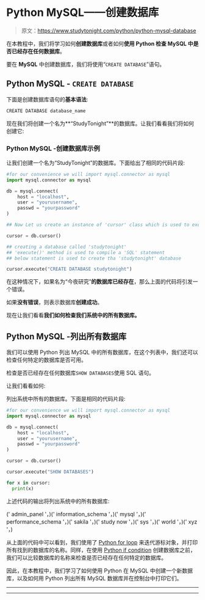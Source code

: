 # Python MySQL——创建数据库

> 原文：<https://www.studytonight.com/python/python-mysql-database>

在本教程中，我们将学习如何**创建数据库**或者如何**使用 Python 检查 MySQL 中是否已经存在任何数据库**。

要在 **MySQL** 中创建数据库，我们将使用“`CREATE DATABASE`”语句。

## Python MySQL - `CREATE DATABASE`

下面是创建数据库语句的**基本语法**:

```py
CREATE DATABASE database_name
```

现在我们将创建一个名为**“StudyTonight”**的数据库。让我们看看我们将如何创建它:

### Python MySQL -创建数据库示例

让我们创建一个名为“StudyTonight”的数据库。下面给出了相同的代码片段:

```py
#for our convenience we will import mysql.connector as mysql
import mysql.connector as mysql

db = mysql.connect(
    host = "localhost",
    user = "yourusername",
    passwd = "yourpassword"
)

## Now Let us create an instance of 'cursor' class which is used to execute the 'SQL' statements in 'Python'

cursor = db.cursor()

## creating a database called 'studytonight'
## 'execute()' method is used to compile a 'SQL' statement
## below statement is used to create tha 'studytonight' database

cursor.execute("CREATE DATABASE studytonight") 
```

在这种情况下，如果名为“今夜研究”**的数据库已经存在**，那么上面的代码将引发一个错误。

如果**没有错误**，则表示数据库**创建成功**。

现在让我们看看**我们如何检查我们系统中的所有数据库。**

## Python MySQL -列出所有数据库

我们可以使用 Python 列出 MySQL 中的所有数据库，在这个列表中，我们还可以检查任何特定的数据库是否可用。

检查是否已经存在任何数据库`SHOW DATABASES`使用 SQL 语句。

让我们看看如何:

列出系统中所有的数据库。下面是相同的代码片段:

```py
#for our convenience we will import mysql.connector as mysql
import mysql.connector as mysql

db = mysql.connect(
    host = "localhost",
    user = "yourusername",
    passwd = "yourpassword"
)

cursor = db.cursor()

cursor.execute("SHOW DATABASES")

for x in cursor:
  print(x) 
```

上述代码的输出将列出系统中的所有数据库:

(' admin_panel '，)(' information_schema '，)(' mysql '，)(' performance_schema '，)(' sakila '，)(' study now '，)(' sys '，)(' world '，)(' xyz '，)

从上面的代码中可以看到，我们使用了 [Python for loop](/python/looping-in-python) 来迭代游标对象，并打印所有找到的数据库的名称。同样，在使用 [Python if condition](/python/conditional-statements) 创建数据库之前，我们可以比较数据库的名称来检查是否已经存在任何特定的数据库。

因此，在本教程中，我们学习了如何使用 Python 在 MySQL 中创建一个新数据库，以及如何用 Python 列出所有 MySQL 数据库并在控制台中打印它们。

* * *

* * *